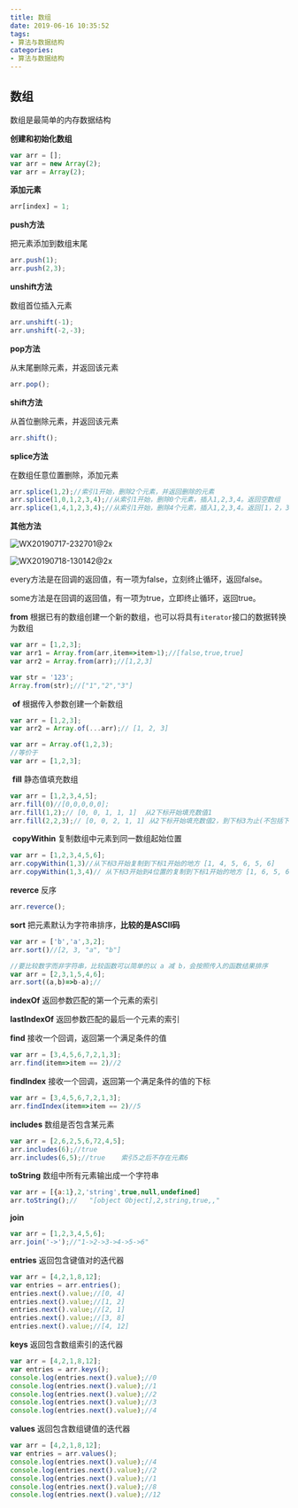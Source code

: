 ```yaml
---
title: 数组
date: 2019-06-16 10:35:52
tags: 
- 算法与数据结构
categories: 
- 算法与数据结构
---
```


## 数组

数组是最简单的内存数据结构



**创建和初始化数组**

```javascript
var arr = [];
var arr = new Array(2);
var arr = Array(2);
```

**添加元素**

```javascript
arr[index] = 1;
```

**push方法**

把元素添加到数组末尾

```javascript
arr.push(1);
arr.push(2,3);
```

**unshift方法**

数组首位插入元素

```javascript
arr.unshift(-1);
arr.unshift(-2,-3);
```

**pop方法**

从末尾删除元素，并返回该元素

```javascript
arr.pop();
```

**shift方法**

从首位删除元素，并返回该元素

```javascript
arr.shift();
```

**splice方法**

在数组任意位置删除，添加元素

```javascript
arr.splice(1,2);//索引1开始，删除2个元素，并返回删除的元素
arr.splice(1,0,1,2,3,4);//从索引1开始，删除0个元素，插入1,2,3,4。返回空数组
arr.splice(1,4,1,2,3,4);//从索引1开始，删除4个元素，插入1,2,3,4。返回[1，2，3，4]
```



**其他方法**

![WX20190717-232701@2x](http://118.24.241.76/WX20190717-232701@2x.png)



![WX20190718-130142@2x](http://118.24.241.76/WX20190718-130142@2x.png)

every方法是在回调的返回值，有一项为false，立刻终止循环，返回false。

some方法是在回调的返回值，有一项为true，立即终止循环，返回true。



**from** 		根据已有的数组创建一个新的数组，也可以将具有`iterator`接口的数据转换为数组

```javascript
var arr = [1,2,3];
var arr1 = Array.from(arr,item=>item>1);//[false,true,true]
var arr2 = Array.from(arr);//[1,2,3]

var str = '123';
Array.from(str);//["1","2","3"]
```

​	**of**			 根据传入参数创建一个新数组

```javascript
var arr = [1,2,3];
var arr2 = Array.of(...arr);// [1, 2, 3]

var arr = Array.of(1,2,3);
//等价于
var arr = [1,2,3];
```

​	**fill** 		静态值填充数组

```javascript
var arr = [1,2,3,4,5];
arr.fill(0)//[0,0,0,0,0];
arr.fill(1,2);// [0, 0, 1, 1, 1]  从2下标开始填充数值1
arr.fill(2,2,3);// [0, 0, 2, 1, 1] 从2下标开始填充数值2，到下标3为止(不包括下标3)
```

​	**copyWithin** 	复制数组中元素到同一数组起始位置

```javascript
var arr = [1,2,3,4,5,6];
arr.copyWithin(1,3)//从下标3开始复制到下标1开始的地方 [1, 4, 5, 6, 5, 6]
arr.copyWithin(1,3,4)// 从下标3开始到4位置的复制到下标1开始的地方 [1, 6, 5, 6, 5, 6]
```



**reverce**  	反序

```javascript
arr.reverce();
```



**sort**		把元素默认为字符串排序，**比较的是ASCII码**

```javascript
var arr = ['b','a',3,2];
arr.sort()//[2, 3, "a", "b"]

//要比较数字而非字符串，比较函数可以简单的以 a 减 b，会按照传入的函数结果排序
var arr = [2,3,1,5,4,6];
arr.sort((a,b)=>b-a);//
```



**indexOf** 	返回参数匹配的第一个元素的索引



**lastIndexOf** 	返回参数匹配的最后一个元素的索引



**find** 	接收一个回调，返回第一个满足条件的值

```javascript
var arr = [3,4,5,6,7,2,1,3];
arr.find(item=>item == 2)//2
```



**findIndex** 		接收一个回调，返回第一个满足条件的值的下标

```javascript
var arr = [3,4,5,6,7,2,1,3];
arr.findIndex(item=>item == 2)//5
```



**includes**		数组是否包含某元素

```javascript
var arr = [2,6,2,5,6,72,4,5];
arr.includes(6);//true
arr.includes(6,5);//true	索引5之后不存在元素6
```



**toString**		数组中所有元素输出成一个字符串

```javascript
var arr = [{a:1},2,'string',true,null,undefined]
arr.toString();//	"[object Object],2,string,true,,"
```



**join**		

```javascript
var arr = [1,2,3,4,5,6];
arr.join('->');//"1->2->3->4->5->6"
```



**entries**		返回包含键值对的迭代器

```javascript
var arr = [4,2,1,8,12];
var entries = arr.entries();
entries.next().value;//[0, 4]
entries.next().value;//[1, 2]
entries.next().value;//[2, 1]
entries.next().value;//[3, 8]
entries.next().value;//[4, 12]
```



**keys** 	返回包含数组索引的迭代器

```javascript
var arr = [4,2,1,8,12];
var entries = arr.keys();
console.log(entries.next().value);//0
console.log(entries.next().value);//1
console.log(entries.next().value);//2
console.log(entries.next().value);//3
console.log(entries.next().value);//4
```



**values**	返回包含数组键值的迭代器

```javascript
var arr = [4,2,1,8,12];
var entries = arr.values();
console.log(entries.next().value);//4
console.log(entries.next().value);//2
console.log(entries.next().value);//1
console.log(entries.next().value);//8
console.log(entries.next().value);//12
```

